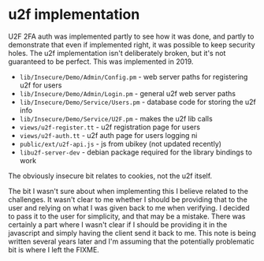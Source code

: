 # u2f implementation

U2F 2FA auth was implemented partly to see how it was done, and partly to
demonstrate that even if implemented right, it was possible to keep security
holes.  The u2f implementation isn't deliberately broken, but it's not
guaranteed to be perfect.  This was implemented in 2019.

* `lib/Insecure/Demo/Admin/Config.pm` - web server paths for registering u2f for users
* `lib/Insecure/Demo/Admin/Login.pm` - general u2f web server paths
* `lib/Insecure/Demo/Service/Users.pm` - database code for storing the u2f info
* `lib/Insecure/Demo/Service/U2F.pm` - makes the u2f lib calls
* `views/u2f-register.tt` - u2f registration page for users
* `views/u2f-auth.tt` - u2f auth page for users logging ni
* `public/ext/u2f-api.js` - js from ubikey (not updated recently)
* `libu2f-server-dev` - debian package required for the library bindings to work

The obviously insecure bit relates to cookies, not the u2f itself.

The bit I wasn't sure about when implementing this I believe related to the
challenges.  It wasn't clear to me whether I should be providing that to the
user and relying on what I was given back to me when verifying.  I decided to
pass it to the user for simplicity, and that may be a mistake.  There was
certainly a part where I wasn't clear if I should be providing it in the
javascript and simply having the client send it back to me.  This note is being
written several years later and I'm assuming that the potentially problematic
bit is where I left the FIXME.
